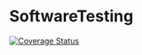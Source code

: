 # SoftwareTesting

[![Coverage Status](https://coveralls.io/repos/github/ashi006/SoftwareTesting/badge.svg?branch=main)](https://coveralls.io/github/ashi006/SoftwareTesting?branch=main)